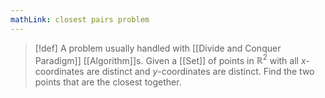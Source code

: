 ```yaml
---
mathLink: closest pairs problem
---
```

>[!def]
A problem usually handled with [[Divide and Conquer Paradigm]] [[Algorithm]]s. Given a [[Set]] of points in $\mathbb{R}^{2}$ with all $x$-coordinates are distinct and $y$-coordinates are distinct. Find the two points that are the closest together.

